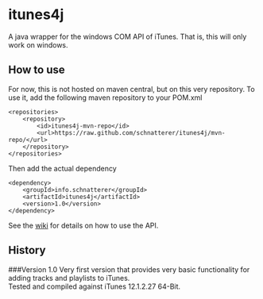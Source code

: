 # itunes4j
A java wrapper for the windows COM API of iTunes. That is, this will only work on windows.

## How to use
For now, this is not hosted on maven central, but on this very repository. To use it, add the following maven repository to your POM.xml

    <repositories>
        <repository>
            <id>itunes4j-mvn-repo</id>
            <url>https://raw.github.com/schnatterer/itunes4j/mvn-repo/</url>
        </repository>
    </repositories>
Then add the actual dependency

    <dependency>
        <groupId>info.schnatterer</groupId>
        <artifactId>itunes4j</artifactId>
        <version>1.0</version>
    </dependency>

See the [wiki](https://github.com/schnatterer/itunes4j/wiki) for details on how to use the API.
    
## History
###Version 1.0
Very first version that provides very basic functionality for adding tracks and playlists to iTunes.   
Tested and compiled against iTunes 12.1.2.27 64-Bit.